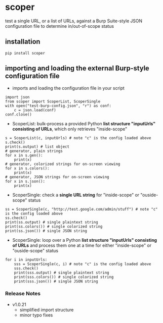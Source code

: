 # scoper
test a single URL, or a list of URLs, against a Burp Suite-style JSON configuration file to determine in/out-of-scope status

## installation
```
pip install scoper
```

## importing and loading the external Burp-style configuration file
- imports and loading the configuration file in your script
```
import json
from scoper import ScoperList, ScoperSingle
with open("test-burp-config.json", "r") as conf:
	c = json.load(conf)
conf.close()
```
- ScoperList: bulk-process a provided Python **list structure "inputUrls" consisting of URLs**, which only retrieves "inside-scope"
```
s = ScoperList(c, inputUrls) # note "c" is the config loaded above
s.check()
print(s.output) # list object
# generator, plain strings
for x in s.gen():
	print(x)
# generator, colorized strings for on-screen viewing
for x in s.colors():
	print(x)
# generator, JSON strings for on-screen viewing
for x in s.json():
	print(x)
```
- ScoperSingle: check a **single URL string** for "inside-scope" or "ouside-scope" status
```
ss = ScoperSingle(c, "http://test.google.com/admin/stuff") # note "c" is the config loaded above
ss.check()
print(ss.output) # single plaintext string 
print(ss.colors()) # single colorized string
print(ss.json()) # single JSON string
```
- ScoperSingle: loop over a Python **list structure "inputUrls" consisting of URLs** and process them one at a time for either "inside-scope" or "ouside-scope" status
```
for i in inputUrls:
	sss = ScoperSingle(c, i) # note "c" is the config loaded above
	sss.check()
	print(sss.output) # single plaintext string
	print(sss.colors()) # single colorized string
	print(sss.json()) # single JSON string
```

### Release Notes
- v1.0.21
	- simplified import structure
	- minor typo fixes
